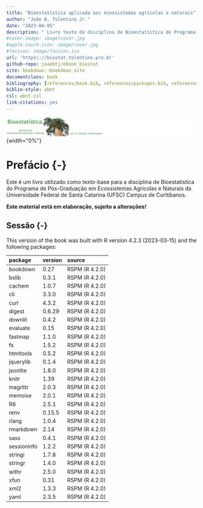 ```yaml
--- 
title: "Bioestatística aplicada aos ecossistemas agrícolas e naturais"
author: "João B. Tolentino Jr."
date: "2023-04-05"
description: " Livro texto da disciplina de Bioestatística do Programa de Pós-graduação em Ecossistemas Agrícolas e Naturais."
#cover-image: image/cover.jpg
#apple-touch-icon: image/cover.jpg
#favicon: image/favicon.ico
url: 'https\://biostat.tolentino.pro.br'
github-repo: joaobtj/ebook_biostat
site: bookdown::bookdown_site
documentclass: book
bibliography: [references/book.bib, references/packages.bib, references/article.bib]
biblio-style: abnt
csl: abnt.csl
link-citations: yes
---
```


![](image/biostat.png){width="0%"}


# Prefácio {-}

Este é um livro utilizado como texto-base para a disciplina de Bioestatística do Programa de Pós-Graduação em Ecossistemas Agrícolas e Naturais da Universidade Federal de Santa Catarina (UFSC) Campus de Curitibanos. 

**Este material está em elaboração, sujeito a alterações!**

## Sessão {-}


This version of the book was built with R version 4.2.3 (2023-03-15) and the following packages:


|package     |version |source         |
|:-----------|:-------|:--------------|
|bookdown    |0.27    |RSPM (R 4.2.0) |
|bslib       |0.3.1   |RSPM (R 4.2.0) |
|cachem      |1.0.7   |RSPM (R 4.2.0) |
|cli         |3.3.0   |RSPM (R 4.2.0) |
|curl        |4.3.2   |RSPM (R 4.2.0) |
|digest      |0.6.29  |RSPM (R 4.2.0) |
|downlit     |0.4.2   |RSPM (R 4.2.0) |
|evaluate    |0.15    |RSPM (R 4.2.0) |
|fastmap     |1.1.0   |RSPM (R 4.2.0) |
|fs          |1.5.2   |RSPM (R 4.2.0) |
|htmltools   |0.5.2   |RSPM (R 4.2.0) |
|jquerylib   |0.1.4   |RSPM (R 4.2.0) |
|jsonlite    |1.8.0   |RSPM (R 4.2.0) |
|knitr       |1.39    |RSPM (R 4.2.0) |
|magrittr    |2.0.3   |RSPM (R 4.2.0) |
|memoise     |2.0.1   |RSPM (R 4.2.0) |
|R6          |2.5.1   |RSPM (R 4.2.0) |
|renv        |0.15.5  |RSPM (R 4.2.0) |
|rlang       |1.0.4   |RSPM (R 4.2.0) |
|rmarkdown   |2.14    |RSPM (R 4.2.0) |
|sass        |0.4.1   |RSPM (R 4.2.0) |
|sessioninfo |1.2.2   |RSPM (R 4.2.0) |
|stringi     |1.7.8   |RSPM (R 4.2.0) |
|stringr     |1.4.0   |RSPM (R 4.2.0) |
|withr       |2.5.0   |RSPM (R 4.2.0) |
|xfun        |0.31    |RSPM (R 4.2.0) |
|xml2        |1.3.3   |RSPM (R 4.2.0) |
|yaml        |2.3.5   |RSPM (R 4.2.0) |

 



